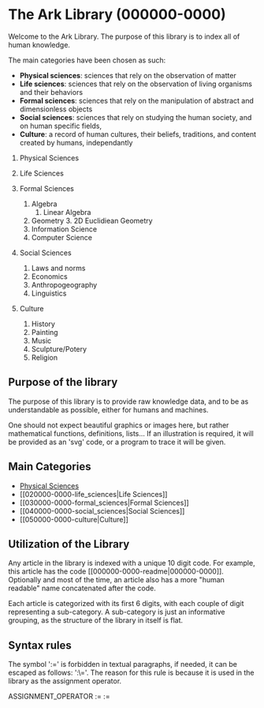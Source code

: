 # The Ark Library (000000-0000)

Welcome to the Ark Library.
The purpose of this library is to index all of human knowledge.

The main categories have been chosen as such:

- **Physical sciences**: sciences that rely on the observation of matter
- **Life sciences**: sciences that rely on the observation of living organisms and their behaviors
- **Formal sciences**: sciences that rely on the manipulation of abstract and dimensionless objects
- **Social sciences**: sciences that rely on studying the human society, and on human specific fields,
- **Culture**: a record of human cultures, their beliefs, traditions, and content created by humans, independantly

1. Physical Sciences
	
2. Life Sciences
3. Formal Sciences
	1. Algebra
		1. Linear Algebra
	2. Geometry
		3. 2D Euclidiean Geometry
	3. Information Science
	4. Computer Science
4. Social Sciences
	1. Laws and norms
	2. Economics
	3. Anthropogeography
	4. Linguistics
5. Culture
	1. History
	2. Painting
	3. Music
	4. Sculpture/Potery
	5. Religion

## Purpose of the library

The purpose of this library is to provide raw knowledge data, and to be as understandable as possible, either for humans and machines.

One should not expect beautiful graphics or images here, but rather mathematical functions, definitions, lists...
If an illustration is required, it will be provided as an 'svg' code, or a program to trace it will be given.

## Main Categories

- [Physical Sciences](010000-0000-physical_sciences.md)
- [[020000-0000-life_sciences|Life Sciences]]
- [[030000-0000-formal_sciences|Formal Sciences]]
- [[040000-0000-social_sciences|Social Sciences]]
- [[050000-0000-culture|Culture]]

## Utilization of the Library

Any article in the library is indexed with a unique 10 digit code.
For example, this article has the code [[000000-0000-readme|000000-0000]].
Optionally and most of the time, an article also has a more "human readable" name concatenated after the code.

Each article is categorized with its first 6 digits, with each couple of digit representing a sub-category.
A sub-category is just an informative grouping, as the structure of the library in itself is flat.

## Syntax rules

The symbol ':\=' is forbidden in textual paragraphs, if needed, it can be escaped as follows: ':\\='. The reason for this rule is because it is used in the library as the assignment operator.

ASSIGNMENT_OPERATOR := :=
